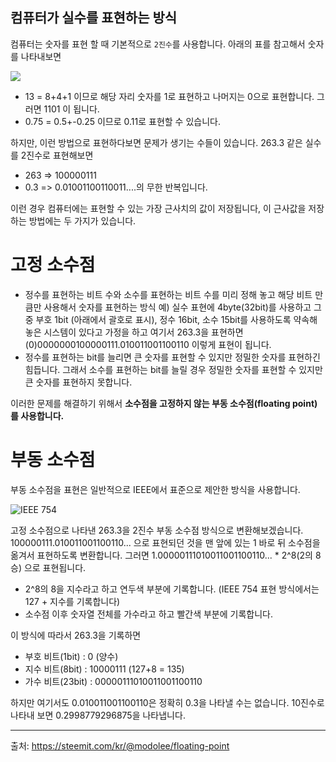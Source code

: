 
컴퓨터가 실수를 표현하는 방식
-
컴퓨터는 숫자를 표현 할 때 기본적으로 `2진수`를 사용합니다. 아래의 표를 참고해서 숫자를 나타내보면

![](https://steemitimages.com/640x0/https://steemitimages.com/DQmeKeVdmnTn5KAHD6aVk1x3ZkfWzM6XzW37efVd3rEtHxD/binary.png)

- 13 = 8+4+1 이므로 해당 자리 숫자를 1로 표현하고 나머지는 0으로 표현합니다. 그러면 1101 이 됩니다.
- 0.75 = 0.5+-0.25 이므로 0.11로 표현할 수 있습니다.

하지만, 이런 방법으로 표현하다보면 문제가 생기는 수들이 있습니다. 263.3 같은 실수를 2진수로 표현해보면 

-	263 => 100000111
-	0.3 => 0.01001100110011....의 무한 반복입니다.

이런 경우 컴퓨터에는 표현할 수 있는 가장 근사치의 값이 저장됩니다, 이 근사값을 저장하는 방법에는 두 가지가 있습니다.


고정 소수점
=
- 정수를 표현하는 비트 수와 소수를 표현하는 비트 수를 미리 정해 놓고 해당 비트 만큼만 사용해서 숫자를 표현하는 방식
예) 실수 표현에 4byte(32bit)를 사용하고 그 중 부호 1bit (아래에서 괄호로 표시), 정수 16bit, 소수 15bit를 사용하도록 약속해 놓은 시스템이 있다고 가정을 하고 여기서 263.3을 표현하면 (0)0000000100000111.010011001100110 이렇게 표현이 됩니다.
- 정수를 표현하는 bit를 늘리면 큰 숫자를 표현할 수 있지만 정밀한 숫자를 표현하긴 힘듭니다. 그래서 소수를 표현하는 bit를 늘릴 경우 정밀한 숫자를 표현할 수 있지만 큰 숫자를 표현하지 못합니다.

이러한 문제를 해결하기 위해서 **소수점을 고정하지 않는 부동 소수점(floating point)를 사용합니다.**


부동 소수점
=
부동 소수점을 표현은 일반적으로 IEEE에서 표준으로 제안한 방식을 사용합니다.

![IEEE 754](https://upload.wikimedia.org/wikipedia/commons/thumb/8/88/General_floating_point_ko.svg/500px-General_floating_point_ko.svg.png)

고정 소수점으로 나타낸 263.3을 2진수 부동 소수점 방식으로 변환해보겠습니다. 100000111.010011001100110... 으로 표현되던 것을 맨 앞에 있는 1 바로 뒤 소수점을 옮겨서 표현하도록 변환합니다. 그러면 1.00000111010011001100110... * 2^8(2의 8승) 으로 표현됩니다.

- 2^8의 8을 지수라고 하고 연두색 부분에 기록합니다. (IEEE 754 표현 방식에서는 127 + 지수를 기록합니다)
- 소수점 이후 숫자열 전체를 가수라고 하고 빨간색 부분에 기록합니다. 

이 방식에 따라서 263.3을 기록하면

- 부호 비트(1bit) : 0 (양수)
- 지수 비트(8bit) : 10000111 (127+8 = 135)
- 가수 비트(23bit) : 00000111010011001100110

하지만 여기서도 0.010011001100110은 정확히 0.3을 나타낼 수는 없습니다. 10진수로 나타내 보면 0.2998779296875을 나타냅니다. 


------
출처:
https://steemit.com/kr/@modolee/floating-point
<!--stackedit_data:
eyJoaXN0b3J5IjpbLTE4MTkxMTM1MjNdfQ==
-->